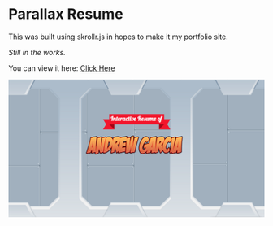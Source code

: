 # Parallax Resume

This was built using skrollr.js in hopes to make it my portfolio site.

*Still in the works.*

You can view it here: [Click Here](http://drewg233.github.io/ParallaxResume/)

![preview](https://raw.githubusercontent.com/drewg233/ParallaxResume/gh-pages/images/screenshot.png "resume preview")

